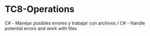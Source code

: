 # TC8-Operations
C# - Manejar posibles errores y trabajar con archivos / C# - Handle potential errors and work with files
